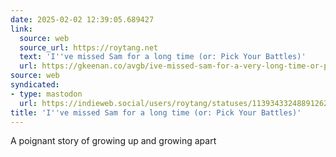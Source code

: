 ```yaml
---
date: 2025-02-02 12:39:05.689427
link:
  source: web
  source_url: https://roytang.net
  text: 'I''ve missed Sam for a long time (or: Pick Your Battles)'
  url: https://gkeenan.co/avgb/ive-missed-sam-for-a-very-long-time-or-pick-your-battles/
source: web
syndicated:
- type: mastodon
  url: https://indieweb.social/users/roytang/statuses/113934332488912626
title: 'I''ve missed Sam for a long time (or: Pick Your Battles)'
---
```


A poignant story of growing up and growing apart